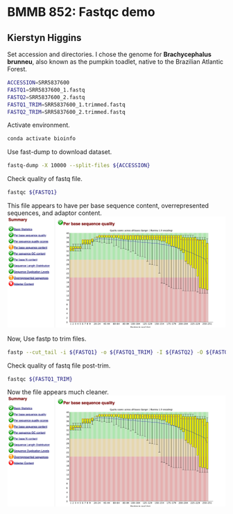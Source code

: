 # BMMB 852: Fastqc demo
## Kierstyn Higgins

Set accession and directories. I chose the genome for **Brachycephalus brunneu**, also known as the pumpkin toadlet, native to the Brazilian Atlantic Forest.
```bash 
ACCESSION=SRR5837600
FASTQ1=SRR5837600_1.fastq
FASTQ2=SRR5837600_2.fastq
FASTQ1_TRIM=SRR5837600_1.trimmed.fastq
FASTQ2_TRIM=SRR5837600_2.trimmed.fastq
```
Activate environment.
```bash
conda activate bioinfo
```
Use fast-dump to download dataset.
```bash
fastq-dump -X 10000 --split-files ${ACCESSION}
```
Check quality of fastq file.
```bash
fastqc ${FASTQ1}
```
This file appears to have per base sequence content, overrepresented sequences, and adaptor content.
![Screenshot 6-10-2024](https://github.com/KierstynHiggins/BMMB852/blob/main/Lecture7/Screenshot_6-10-2024_22236_.jpeg?raw=true)

Now, Use fastp to trim files.
```bash
fastp --cut_tail -i ${FASTQ1} -o ${FASTQ1_TRIM} -I ${FASTQ2} -O ${FASTQ2_TRIM}
```
Check quality of fastq file post-trim.
```bash
fastqc ${FASTQ1_TRIM}
```
Now the file appears much cleaner.
![Screenshot](https://github.com/KierstynHiggins/BMMB852/blob/main/Lecture7/Screenshot_6-10-2024_22236_.jpeg?raw=true)
